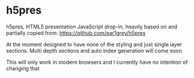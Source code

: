 h5pres
======

h5pres, HTML5 presentation JavaScript drop-in, heavily based on and partially copied from: https://github.com/ear1grey/h5pres

At the moment designed to have none of the styling and just single layer sections. Multi depth sections and auto index generation will come soon.

This will only work in modern browsers and I currently have no intention of changing that